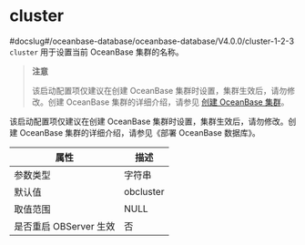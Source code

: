 cluster 
============================
#docslug#/oceanbase-database/oceanbase-database/V4.0.0/cluster-1-2-3
`cluster` 用于设置当前 OceanBase 集群的名称。

> **注意**
> 
> 该启动配置项仅建议在创建 OceanBase 集群时设置，集群生效后，请勿修改。创建 OceanBase 集群的详细介绍，请参见 [创建 OceanBase 集群](../../../3.deploy-the-oceanbase-database/5.graphical-interface-deployment/3.deploy-the-oceanbase-cluster/3.create-an-oceanbase-cluster.md)。

该启动配置项仅建议在创建 OceanBase 集群时设置，集群生效后，请勿修改。创建 OceanBase 集群的详细介绍，请参见《部署 OceanBase 数据库》。


|      **属性**      |  **描述**   |
|------------------|-----------|
| 参数类型             | 字符串       |
| 默认值              | obcluster |
| 取值范围             | NULL      |
| 是否重启 OBServer 生效 | 否         |


